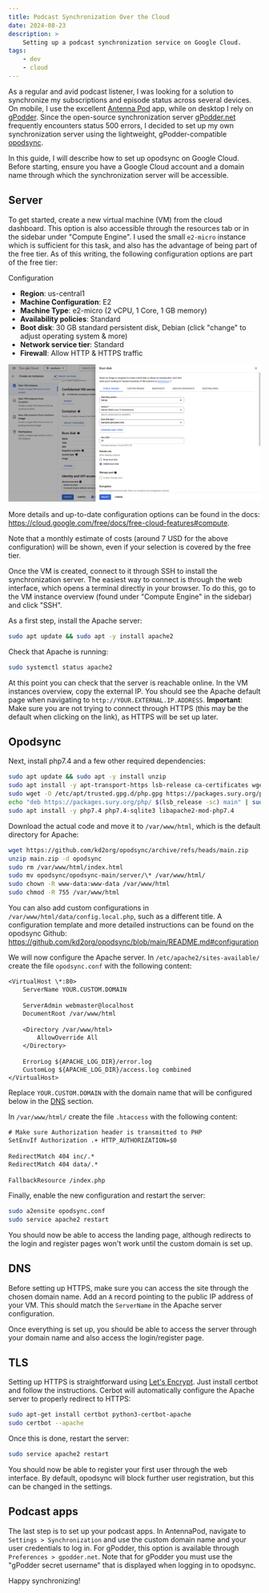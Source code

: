 ```yaml
---
title: Podcast Synchronization Over the Cloud
date: 2024-08-23
description: >
    Setting up a podcast synchronization service on Google Cloud.
tags:
    - dev
    - cloud
---
```


As a regular and avid podcast listener, I was looking for a solution to
synchronize my subscriptions and episode status across several devices. On
mobile, I use the excellent [Antenna Pod](https://antennapod.org/)
app, while on desktop I rely on [gPodder](https://gpodder.github.io/).
Since the open-source synchronization server [gPodder.net](https://gpodder.net/)
frequently encounters status 500 errors, I decided to set up my own
synchronization server using the lightweight, gPodder-compatible
[opodsync](https://github.com/kd2org/opodsync/).

In this guide, I will describe how to set up opodsync on Google Cloud. Before
starting, ensure you have a Google Cloud account and a domain name through which
the synchronization server will be accessible.

## Server

To get started, create a new virtual machine (VM) from the cloud dashboard. This
option is also accessible through the resources tab or in the sidebar under
"Compute Engine". I used the small `e2-micro` instance which is sufficient for
this task, and also has the advantage of being part of the free tier. As of this
writing, the following configuration options are part of the free tier:

Configuration

-   **Region**: us-central1
-   **Machine Configuration**: E2
-   **Machine Type**: e2-micro (2 vCPU, 1 Core, 1 GB memory)
-   **Availability policies**: Standard
-   **Boot disk**: 30 GB standard persistent disk, Debian (click "change" to
    adjust operating system & more)
-   **Network service tier**: Standard
-   **Firewall**: Allow HTTP & HTTPS traffic

![Static](/assets/images/posts/opodsync/gcloud-boot-disk.png)

More details and up-to-date configuration options can be found in the docs:
https://cloud.google.com/free/docs/free-cloud-features#compute.

Note that a monthly estimate of costs (around 7 USD for the above configuration)
will be shown, even if your selection is covered by the free tier.

Once the VM is created, connect to it through SSH to install the synchronization
server. The easiest way to connect is through the web interface, which opens a
terminal directly in your browser. To do this, go to the VM instance overview
(found under "Compute Engine" in the sidebar) and click "SSH".

As a first step, install the Apache server:

```bash
sudo apt update && sudo apt -y install apache2
```

Check that Apache is running:

```bash
sudo systemctl status apache2
```

At this point you can check that the server is reachable online. In the VM
instances overview, copy the external IP. You should see the Apache default page
when navigating to `http://YOUR.EXTERNAL.IP.ADDRESS`. **Important**: Make sure
you are not trying to connect through HTTPS (this may be the default when
clicking on the link), as HTTPS will be set up later.

## Opodsync

Next, install php7.4 and a few other required dependencies:

```bash
sudo apt update && sudo apt -y install unzip
sudo apt install -y apt-transport-https lsb-release ca-certificates wget
sudo wget -O /etc/apt/trusted.gpg.d/php.gpg https://packages.sury.org/php/apt.gpg
echo "deb https://packages.sury.org/php/ $(lsb_release -sc) main" | sudo tee /etc/apt/sources.list.d/php.list
sudo apt install -y php7.4 php7.4-sqlite3 libapache2-mod-php7.4
```

Download the actual code and move it to `/var/www/html`, which is the default
directory for Apache:

```bash
wget https://github.com/kd2org/opodsync/archive/refs/heads/main.zip
unzip main.zip -d opodsync
sudo rm /var/www/html/index.html
sudo mv opodsync/opodsync-main/server/\* /var/www/html/
sudo chown -R www-data:www-data /var/www/html
sudo chmod -R 755 /var/www/html
```

You can also add custom configurations in `/var/www/html/data/config.local.php`,
such as a different title. A configuration template and more detailed
instructions can be found on the opodsync Github:
https://github.com/kd2org/opodsync/blob/main/README.md#configuration

We will now configure the Apache server. In `/etc/apache2/sites-available/`
create the file `opodsync.conf` with the following content:

```apacheconf
<VirtualHost \*:80>
    ServerName YOUR.CUSTOM.DOMAIN

    ServerAdmin webmaster@localhost
    DocumentRoot /var/www/html

    <Directory /var/www/html>
        AllowOverride All
    </Directory>

    ErrorLog ${APACHE_LOG_DIR}/error.log
    CustomLog ${APACHE_LOG_DIR}/access.log combined
</VirtualHost>
```

Replace `YOUR.CUSTOM.DOMAIN` with the domain name that will be configured below
in the [DNS](#dns) section.

In `/var/www/html/` create the file `.htaccess` with the following content:

```apacheconf
# Make sure Authorization header is transmitted to PHP
SetEnvIf Authorization .+ HTTP_AUTHORIZATION=$0

RedirectMatch 404 inc/.*
RedirectMatch 404 data/.*

FallbackResource /index.php
```

Finally, enable the new configuration and restart the server:

```bash
sudo a2ensite opodsync.conf
sudo service apache2 restart
```

You should now be able to access the landing page, although redirects to the
login and register pages won't work until the custom domain is set up.

## DNS

Before setting up HTTPS, make sure you can access the site through the chosen
domain name. Add an `A` record pointing to the public IP address of your VM.
This should match the `ServerName` in the Apache server configuration.

Once everything is set up, you should be able to access the server through your
domain name and also access the login/register page.

## TLS

Setting up HTTPS is straightforward using
[Let's Encrypt](https://letsencrypt.org/). Just install certbot and follow the
instructions. Cerbot will automatically configure the Apache server to properly
redirect to HTTPS:

```bash
sudo apt-get install certbot python3-certbot-apache
sudo certbot --apache
```

Once this is done, restart the server:

```bash
sudo service apache2 restart
```

You should now be able to register your first user through the web interface. By
default, opodsync will block further user registration, but this can be changed
in the settings.

## Podcast apps

The last step is to set up your podcast apps. In AntennaPod, navigate to
`Settings > Synchronization` and use the custom domain name and your user
credentials to log in. For gPodder, this option is available through
`Preferences > gpodder.net`. Note that for gPodder you must use the
"gPodder secret username" that is displayed when logging in to opodsync.

Happy synchronizing!
